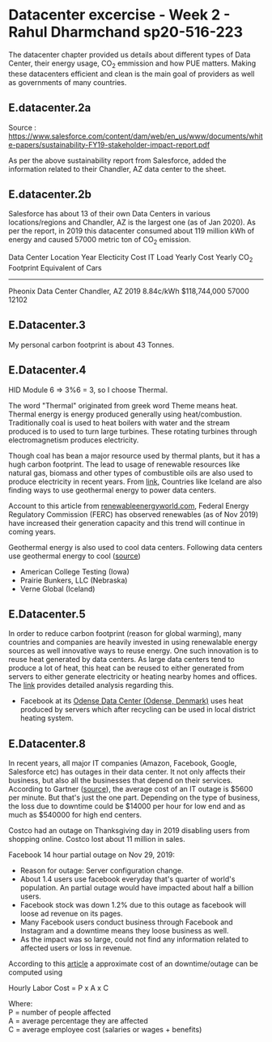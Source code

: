 # Datacenter excercise - Week 2 -  Rahul Dharmchand sp20-516-223

The datacenter chapter provided us details about different types of Data Center, their energy usage, CO<sub>2</sub> emmission and how PUE matters. Making these datacenters efficient and clean is the main goal of providers as well as governments of many countries.

## E.datacenter.2a

Source : https://www.salesforce.com/content/dam/web/en_us/www/documents/white-papers/sustainability-FY19-stakeholder-impact-report.pdf

As per the above sustainability report from Salesforce, added the information related to their Chandler, AZ data center to the sheet.

## E.datacenter.2b
Salesforce has about 13 of their own Data Centers in various locations/regions and Chandler, AZ is the largest one (as of Jan 2020). As per the report, in 2019 this datacenter consumed about 119 million kWh of energy and caused 57000 metric ton of CO<sub>2</sub> emission.

Data Center             Location        Year    Electicity Cost     IT Load     Yearly Cost     Yearly CO<sub>2</sub> Footprint     Equivalent of Cars                
-----------             ------------    ----    ---------------     -------     -----------     --------------------------------    -------------------       
Pheonix Data Center     Chandler, AZ    2019    8.84c/kWh                       $118,744,000                                57000                  12102

## E.Datacenter.3

My personal carbon footprint is about 43 Tonnes.

## E.Datacenter.4

HID Module 6 => 3%6 = 3, so I choose Thermal.

The word "Thermal" originated from greek word Theme means heat. Thermal energy is energy produced generally using heat/combustion. Traditionally coal is used to heat boilers with water and the stream produced is to used to turn large turbines. These rotating turbines through electromagnetism produces electricity. 

Though coal has bean a major resource used by thermal plants, but it has a hugh carbon footprint. The lead to usage of renewable resources like natural gas, biomass and other types of combustible oils are also used to produce electricity in recent years. From [link](https://spectrum.ieee.org/energywise/telecom/internet/iceland-data-center-paradise), Countries like Iceland are also finding ways to use geothermal energy to power data centers. 

Account to this article from [renewableenergyworld.com](https://www.renewableenergyworld.com/2020/01/16/new-ferc-report-shows-renewables-were-leading-source-of-new-capacity-in-2019/?topic=263626), Federal Energy Regulatory Commission (FERC) has observed renewables (as of Nov 2019) have increased their generation capacity and this trend will continue in coming years. 

Geothermal energy is also used to cool data centers. Following data centers use geothermal energy to cool ([source](https://www.datacenterknowledge.com/geothermal-data-centers))
* American College Testing (Iowa)
* Prairie Bunkers, LLC (Nebraska)
* Verne Global (Iceland)

## E.Datacenter.5

In order to reduce carbon footprint (reason for global warming), many countries and companies are heavily invested in using renewalable energy sources as well innovative ways to reuse energy. One such innovation is to reuse heat generated by data centers. As large data centers tend to produce a lot of heat, this heat can be reused to either generated from servers to either generate electricity or heating nearby homes and offices. The [link](https://www.sciencedirect.com/science/article/pii/S2210670718314318) provides detailed analysis regarding this.

* Facebook at its [Odense Data Center (Odense, Denmark)](https://sustainability.fb.com/wp-content/uploads/2019/06/Waste_Heat_Recovery_Final_Jun2019.pdf) uses heat produced by servers which after recycling can be used in local district heating system.

## E.Datacenter.8

In recent years, all major IT companies (Amazon, Facebook, Google, Salesforce etc) has outages in their data center. It not only affects their business, but also all the businesses that depend on their services. 
According to Gartner ([source](https://data-economy.com/outages-downtime-system-failures-2019s-it-meltdowns/)), the average cost of an IT outage is $5600 per minute. But that's just the one part. Depending on the type of business, the loss due to downtime could be $14000 per hour for low end and as much as $540000 for high end centers.

Costco had an outage on Thanksgiving day in 2019 disabling users from shopping online. Costco lost about 11 million in sales. 

Facebook 14 hour partial outage on Nov 29, 2019:
* Reason for outage: Server configuration change.
* About 1.4 users use facebook everyday that's quarter of world's population. An partial outage would have impacted about half a billion users. 
* Facebook stock was down 1.2% due to this outage as facebook will loose ad revenue on its pages.
* Many Facebook users conduct business through Facebook and Instagram and a downtime means they loose business as well. 
* As the impact was so large, could not find any information related to affected users or loss in revenue. 

According to this [article](https://www.information-management.com/news/how-much-does-downtime-really-cost) a approximate cost of an downtime/outage can be computed using 

Hourly Labor Cost = P x A x C

Where: <br>
P = number of people affected <br>
A = average percentage they are affected <br>
C = average employee cost (salaries or wages + benefits)   

